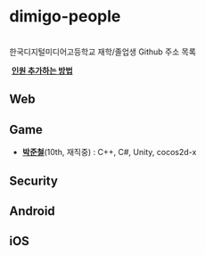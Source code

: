 <p align="center">
  <h1>dimigo-people</h1><br>
  한국디지털미디어고등학교 재학/졸업생 Github 주소 목록
  
  <b><a href="how_to_add.md">인원 추가하는 방법</a></b>
</p>

Web
----

Game
----
* __[박준철](https://github.com/pjc0247)__(10th, 재직중) :  C++, C#, Unity, cocos2d-x

Security
----

Android
----

iOS 
----


